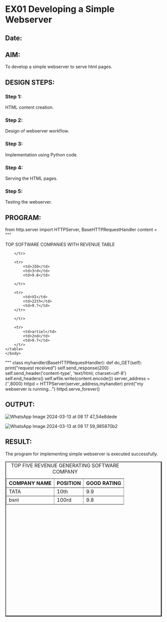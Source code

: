 # EX01 Developing a Simple Webserver
## Date:

## AIM:
To develop a simple webserver to serve html pages.

## DESIGN STEPS:
### Step 1: 
HTML content creation.

### Step 2:
Design of webserver workflow.

### Step 3:
Implementation using Python code.

### Step 4:
Serving the HTML pages.

### Step 5:
Testing the webserver.

## PROGRAM:
from http.server import HTTPServer, BaseHTTPRequestHandler
content = """
<html>
<head>
<title align="centre">TOP SOFTWARE COMPANIES WITH REVENUE TABLE </title>
</head>
<body>
  

TOP SOFTWARE COMPANIES WITH REVENUE TABLE 
<table border="3" cellspacing="4" cellpadding="6" height="500" width="1000">
<caption >TOP FIVE REVENUE GENERATING SOFTWARE COMPANY</caption>
<tr>
			<th>COMPANY NAME</th>
			<th>POSITION</th>
			<th>GOOD RATING</th>
		</tr>
		<tr>
			<td>TATA</td>
			<td>10th</td>
			<td>9.9</td>



		</tr>

		<tr>
			<td>JIO</td>
			<td>3rd</td>
			<td>9.8</td>

		</tr>

		<tr>
			<td>VI</td>
			<td>22th</td>
			<td>9.7</td>
		</tr>
<tr>
			<td>bsnl</td>
			<td>100rd</td>
			<td>9.8</td>

		</tr>

		<tr>
			<td>artiel</td>
			<td>2nd</td>
			<td>9.7</td>
		</tr>
	</table>
	</body>
</html>
</body>
</html>
"""
class myhandler(BaseHTTPRequestHandler):
    def do_GET(self):
        print("request received")
        self.send_response(200)
        self.send_header('content-type', 'text/html; charset=utf-8')
        self.end_headers()
        self.wfile.write(content.encode())
server_address = ('',8000)
httpd = HTTPServer(server_address,myhandler)
print("my webserver is running...")
httpd.serve_forever()

## OUTPUT:
![WhatsApp Image 2024-03-13 at 08 17 47_54e8dede](https://github.com/ARAVIND23005370/simplewebserver/assets/148514836/a2d59052-0a9f-4270-8b06-fc29e4e439c0)

![WhatsApp Image 2024-03-13 at 08 17 59_985870b2](https://github.com/ARAVIND23005370/simplewebserver/assets/148514836/b84cee57-70e5-4069-ad04-76fcbe85a6c0)

## RESULT:
The program for implementing simple webserver is executed successfully.
